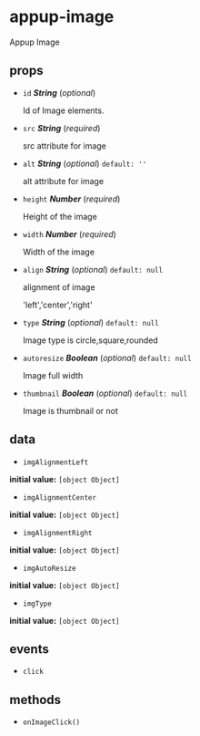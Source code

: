 # appup-image 

Appup Image 

## props 

- `id` ***String*** (*optional*) 

  Id of Image elements. 

- `src` ***String*** (*required*) 

  src attribute for image 

- `alt` ***String*** (*optional*) `default: ''` 

  alt attribute for image 

- `height` ***Number*** (*required*) 

  Height of the image 

- `width` ***Number*** (*required*) 

  Width of the image 

- `align` ***String*** (*optional*) `default: null` 

  alignment of image
  
  'left','center','right' 

- `type` ***String*** (*optional*) `default: null` 

  Image type is circle,square,rounded 

- `autoresize` ***Boolean*** (*optional*) `default: null` 

  Image full width 

- `thumbnail` ***Boolean*** (*optional*) `default: null` 

  Image is thumbnail or not 

## data 

- `imgAlignmentLeft` 

**initial value:** `[object Object]` 

- `imgAlignmentCenter` 

**initial value:** `[object Object]` 

- `imgAlignmentRight` 

**initial value:** `[object Object]` 

- `imgAutoResize` 

**initial value:** `[object Object]` 

- `imgType` 

**initial value:** `[object Object]` 

## events 

- `click` 

## methods 

- `onImageClick()` 

